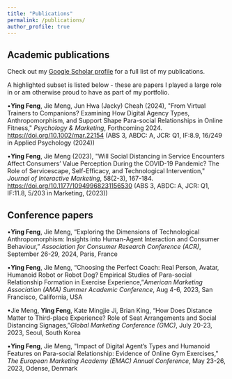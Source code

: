 ```yaml
---
title: "Publications"
permalink: /publications/
author_profile: true
---
```


## Academic publications

Check out my [Google Scholar profile](https://scholar.google.com/citations?user=S5H7pxYAAAAJ&hl=en) for a full list of my publications.

A highlighted subset is listed below - these are papers I played a large role in or am otherwise proud to have as part of my portfolio.

•**Ying Feng**, Jie Meng, Jun Hwa (Jacky) Cheah (2024), "From Virtual Trainers to Companions? Examining How Digital Agency Types, Anthropomorphism, and Support Shape Para-social Relationships in Online Fitness," _Psychology & Marketing_, Forthcoming 2024.  https://doi.org/10.1002/mar.22154 
(ABS 3, ABDC: A, JCR: Q1, IF:8.9, 16/249 in Applied Psychology (2024))

•**Ying Feng**, Jie Meng (2023), "Will Social Distancing in Service Encounters Affect Consumers’ Value Perception During the COVID-19 Pandemic? The Role of Servicescape, Self-Efficacy, and Technological Intervention," _Journal of Interactive Marketing_, 58(2-3), 167-184. https://doi.org/10.1177/10949968231156530
(ABS 3, ABDC: A, JCR: Q1, IF:11.8, 5/203 in Marketing, (2023))


## Conference papers
•**Ying Feng**, Jie Meng, “Exploring the Dimensions of Technological Anthropomorphism: Insights into Human-Agent Interaction and Consumer Behaviour,” _Association for Consumer Research Conference (ACR)_, September 26-29, 2024, Paris, France 

•**Ying Feng**, Jie Meng, “Choosing the Perfect Coach: Real Person, Avatar, Humanoid Robot or Robot Dog? Empirical Studies of Para-social Relationship Formation in Exercise Experience,”_American Marketing Association (AMA) Summer Academic Conference_, Aug 4-6, 2023, San Francisco, California, USA 

•Jie Meng, **Ying Feng**, Kate Mingjie Ji, Brian King, “How Does Distance Matter to Third-place Experience? Role of Seat Arrangements and Social Distancing Signages,”_Global Marketing Conference (GMC)_, July 20-23, 2023, Seoul, South Korea 

•**Ying Feng**, Jie Meng, "Impact of Digital Agent’s Types and Humanoid Features on Para-social Relationship: Evidence of Online Gym Exercises," _The European Marketing Academy (EMAC) Annual Conference_, May 23-26, 2023, Odense, Denmark 
